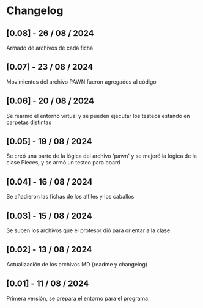 # Changelog

## [0.08] - 26 / 08 / 2024
Armado de archivos de cada ficha

## [0.07] - 23 / 08 / 2024
Movimientos del archivo PAWN fueron agregados al código

## [0.06] - 20 / 08 / 2024
Se rearmó el entorno virtual y se pueden ejecutar los testeos estando en carpetas distintas

## [0.05] - 19 / 08 / 2024
Se creó una parte de la lógica del archivo 'pawn' y se mejoró la lógica de la clase Pieces, y se armó un testeo para board

## [0.04] - 16 / 08 / 2024
Se añadieron las fichas de los alfiles y los caballos

## [0.03] - 15 / 08 / 2024
Se suben los archivos que el profesor dió para orientar a la clase.

## [0.02] - 13 / 08 / 2024
Actualización de los archivos MD (readme y changelog)

## [0.01] - 11 / 08 / 2024

Primera versión, se prepara el entorno para el programa.


